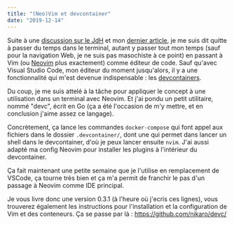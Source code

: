 ```yaml
---
title: "(Neo)Vim et devcontainer"
date: "2019-12-14"
---
```


Suite à une [discussion sur le JdH](https://www.journalduhacker.net/s/k4oduv/pourquoi_jutilise_vim_et_pourquoi_vous_ne) et mon [dernier article](https://blog.karolak.fr/2019/11/25/les-raccourcis-clavier-de-bash/), je me suis dit quitte à passer du temps dans le terminal, autant y passer tout mon temps (sauf pour la navigation Web, je ne suis pas masochiste à ce point) en passant à Vim (ou [Neovim](https://neovim.io/) plus exactement) comme éditeur de code. Sauf qu'avec Visual Studio Code, mon éditeur du moment jusqu'alors, il y a une fonctionnalité qui m'est devenue indispensable : les [devcontainers](https://code.visualstudio.com/docs/remote/containers).

Du coup, je me suis attelé à la tâche pour appliquer le concept à une utilisation dans un terminal avec Neovim. Et j'ai pondu un petit utilitaire, nommé "devc", écrit en Go (ça a été l'occasion de m'y mettre, et en conclusion j'aime assez ce langage).

Concrètement, ça lance les commandes `docker-compose` qui font appel aux fichiers dans le dossier `.devcontainer/`, dont une qui permet dans lancer un shell dans le devcontainer, d'où je peux lancer ensuite `nvim`. J'ai aussi adapté ma config Neovim pour installer les plugins à l'intérieur du devcontainer.

Ça fait maintenant une petite semaine que je l'utilise en remplacement de VSCode, ça tourne très bien et ça m'a permit de franchir le pas d'un passage à Neovim comme IDE principal.

Je vous livre donc une version 0.3.1 (à l'heure où j'ecris ces lignes), vous trouverez également les instructions pour l'installation et la configuration de Vim et des conteneurs. Ça se passe par là : <https://github.com/nikaro/devc/>
